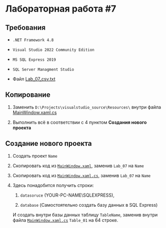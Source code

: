 # Лабораторная работа #7

## Требования

- `.NET Framework 4.8`

- `Visual Studio 2022 Community Edition`

- `MS SQL Express 2019`

- `SQL Server Managment Studio`

- Файл [Lab_07_csv.txt](./../Resources/Lab_07_csv.txt)

## Копирование

1. Заменить `D:\Projects\visualstudio_source\Resources\` внутри файла [MainWindow.xaml.cs](./MainWindow.xaml.cs)

2. Выполнить всё в соответствии с 4 пунктом **Создания нового проекта**

## Создание нового проекта

1. Создать проект `Name` 

2. Скопировать код из [`MainWindow.xaml`](./MainWindow.xaml), заменив `Lab_07` на `Name`

3. Скопировать код из [`MainWindow.xaml.cs`](./MainWindow.xaml.cs), заменив `Lab_07` на `Name`

4. Здесь понадобится получить строки:
   
   1. `datasoruce` (YOUR-PC-NAME\SQLEXPRESS),
   
   2. `database` (Самостоятельно создать базу данных в  SQL Express)
   
   И создать внутри базы данных таблицу `TableName`, заменив внутри файла [`MainWindow.xaml.cs`](./MainWindow.xaml.cs) `Table_01` на 64 строке.
